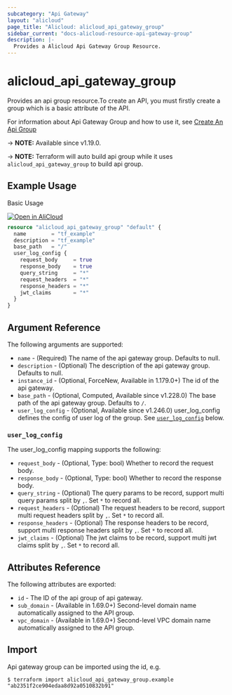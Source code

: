 ```yaml
---
subcategory: "Api Gateway"
layout: "alicloud"
page_title: "Alicloud: alicloud_api_gateway_group"
sidebar_current: "docs-alicloud-resource-api-gateway-group"
description: |-
  Provides a Alicloud Api Gateway Group Resource.
---
```


# alicloud_api_gateway_group

Provides an api group resource.To create an API, you must firstly create a group which is a basic attribute of the API.

For information about Api Gateway Group and how to use it, see [Create An Api Group](https://www.alibabacloud.com/help/en/api-gateway/latest/api-cloudapi-2016-07-14-createapigroup)

-> **NOTE:** Available since v1.19.0.

-> **NOTE:** Terraform will auto build api group while it uses `alicloud_api_gateway_group` to build api group.

## Example Usage

Basic Usage

<div style="display: block;margin-bottom: 40px;"><div class="oics-button" style="float: right;position: absolute;margin-bottom: 10px;">
  <a href="https://api.aliyun.com/terraform?resource=alicloud_api_gateway_group&exampleId=ff7858f8-9d2d-c61b-0ca0-ee35e84a1d6bcf60cf3a&activeTab=example&spm=docs.r.api_gateway_group.0.ff7858f89d&intl_lang=EN_US" target="_blank">
    <img alt="Open in AliCloud" src="https://img.alicdn.com/imgextra/i1/O1CN01hjjqXv1uYUlY56FyX_!!6000000006049-55-tps-254-36.svg" style="max-height: 44px; max-width: 100%;">
  </a>
</div></div>

```terraform
resource "alicloud_api_gateway_group" "default" {
  name        = "tf_example"
  description = "tf_example"
  base_path   = "/"
  user_log_config {
    request_body     = true
    response_body    = true
    query_string     = "*"
    request_headers  = "*"
    response_headers = "*"
    jwt_claims       = "*"
  }
}
```
## Argument Reference

The following arguments are supported:

* `name` - (Required) The name of the api gateway group. Defaults to null.
* `description` - (Optional) The description of the api gateway group. Defaults to null.
* `instance_id` - (Optional, ForceNew, Available in 1.179.0+)	The id of the api gateway.
* `base_path` - (Optional, Computed, Available since v1.228.0) The base path of the api gateway group. Defaults to `/`.
* `user_log_config` - (Optional, Available since v1.246.0) user_log_config defines the config of user log of the group. See [`user_log_config`](#user_log_config) below.

### `user_log_config`

The user_log_config mapping supports the following:

* `request_body` - (Optional, Type: bool) Whether to record the request body.
* `response_body` - (Optional, Type: bool) Whether to record the response body.
* `query_string` - (Optional) The query params to be record, support multi query params split by `,`. Set `*` to record all.
* `request_headers` - (Optional) The request headers to be record, support multi request headers split by `,`. Set `*` to record all.
* `response_headers` - (Optional) The response headers to be record, support multi response headers split by `,`. Set `*` to record all.
* `jwt_claims` - (Optional) The jwt claims to be record, support multi jwt claims split by `,`. Set `*` to record all.

## Attributes Reference

The following attributes are exported:

* `id` - The ID of the api group of api gateway.
* `sub_domain` - (Available in 1.69.0+)	Second-level domain name automatically assigned to the API group.
* `vpc_domain` - (Available in 1.69.0+)	Second-level VPC domain name automatically assigned to the API group.

## Import

Api gateway group can be imported using the id, e.g.

```shell
$ terraform import alicloud_api_gateway_group.example "ab2351f2ce904edaa8d92a0510832b91"
```
